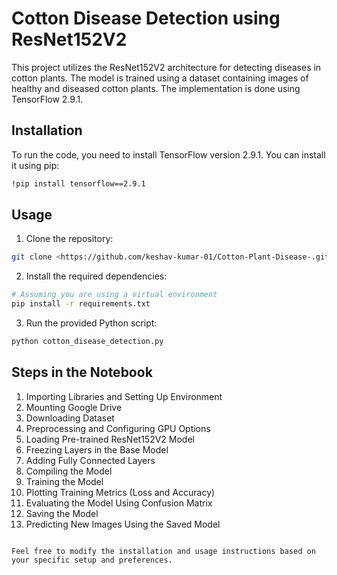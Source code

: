 
# Cotton Disease Detection using ResNet152V2

This project utilizes the ResNet152V2 architecture for detecting diseases in cotton plants. The model is trained using a dataset containing images of healthy and diseased cotton plants. The implementation is done using TensorFlow 2.9.1.

## Installation

To run the code, you need to install TensorFlow version 2.9.1. You can install it using pip:

```bash
!pip install tensorflow==2.9.1
```

## Usage

1. Clone the repository:

```bash
git clone <https://github.com/keshav-kumar-01/Cotton-Plant-Disease-.git>
```

2. Install the required dependencies:

```bash
# Assuming you are using a virtual environment
pip install -r requirements.txt
```

3. Run the provided Python script:

```bash
python cotton_disease_detection.py
```

## Steps in the Notebook

1. Importing Libraries and Setting Up Environment
2. Mounting Google Drive
3. Downloading Dataset
4. Preprocessing and Configuring GPU Options
5. Loading Pre-trained ResNet152V2 Model
6. Freezing Layers in the Base Model
7. Adding Fully Connected Layers
8. Compiling the Model
9. Training the Model
10. Plotting Training Metrics (Loss and Accuracy)
11. Evaluating the Model Using Confusion Matrix
12. Saving the Model
13. Predicting New Images Using the Saved Model
```

Feel free to modify the installation and usage instructions based on your specific setup and preferences.
